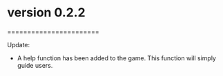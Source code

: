 # version 0.2.2
=======================

Update:

*	A help function has been added to the game. This function will simply guide users.